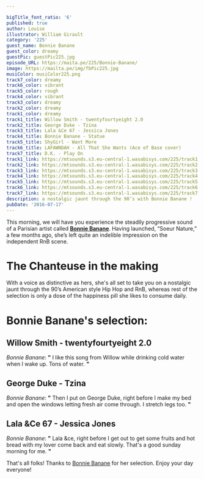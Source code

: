 ```yaml
---

bigTitle_font_ratio: '6'
published: true
author: Louise
illustrator: William Girault
category: '225'
guest_name: Bonnie Banane
guest_color: dreamy
guestPic: guestPic225.jpg
episode_URL: https://maita.pe/225/Bonnie-Banane/
image: https://mailta.pe/img/fbPic225.jpg
musiColor: musiColor225.png
track7_color: dreamy
track6_color: vibrant
track5_color: rough
track4_color: vibrant
track3_color: dreamy
track2_color: dreamy
track1_color: dreamy
track1_title: Willow Smith - twentyfourtyeight 2.0
track2_title: George Duke - Tzina
track3_title: Lala &Ce 67 - Jessica Jones
track4_title: Bonnie Banane - Statue
track5_title: ShyGirl - Want More
track6_title: LAFAWNDAH - All That She Wants (Ace of Base cover)
track7_title: D.K. - Play On
track1_link: https://mtsounds.s3.eu-central-1.wasabisys.com/225/track1.mp3
track2_link: https://mtsounds.s3.eu-central-1.wasabisys.com/225/track2.mp3
track3_link: https://mtsounds.s3.eu-central-1.wasabisys.com/225/track3.mp3
track4_link: https://mtsounds.s3.eu-central-1.wasabisys.com/225/track4.mp3
track5_link: https://mtsounds.s3.eu-central-1.wasabisys.com/225/track5.mp3
track6_link: https://mtsounds.s3.eu-central-1.wasabisys.com/225/track6.mp3
track7_link: https://mtsounds.s3.eu-central-1.wasabisys.com/225/track7.mp3
description: a nostalgic jaunt through the 90’s with Bonnie Banane !
pubDate: '2016-07-17'
---
```

This morning, we will have you experience the steadily progressive sound of a Parisian artist called [**Bonnie Banane**](https://www.facebook.com/bonniebananemusique/). Having launched, “Soeur Nature,” a few months ago, she’s left quite an indelible impression on the independent RnB scene. 

# The Chanteuse in the making 

With a voice as distinctive as hers, she's all set to take you on a nostalgic jaunt through the 90’s American style Hip Hop and RnB, whereas rest of the selection is only a dose of the happiness pill she likes to consume daily.  

# Bonnie Banane's selection:

## Willow Smith - twentyfourtyeight 2.0
_Bonnie Banane_: **"** I like this song from Willow while drinking cold water when I wake up.
Tons of water. **"** 

## George Duke - Tzina
_Bonnie Banane_: **"** Then I put on George Duke, right before I make my bed and open the windows
letting fresh air come through. I stretch legs too. **"** 

## Lala &Ce 67 - Jessica Jones
_Bonnie Banane_: **"** Lala &ce, right before I get out to get some fruits and hot bread with my lover
come back and eat slowly. That's a good sunday morning for me. **"** 

That's all folks! Thanks to [Bonnie Banane](https://www.facebook.com/bonniebananemusique/) for her selection. Enjoy your day everyone!
